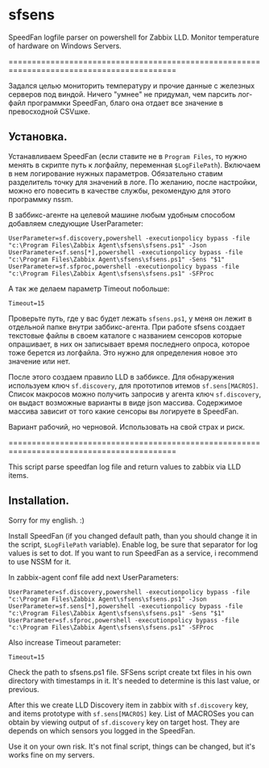 # sfsens
SpeedFan logfile parser on powershell for Zabbix LLD. Monitor temperature of hardware on Windows Servers.

==========================================================================================

Задался целью мониторить температуру и прочие данные с железных серверов под виндой.
Ничего "умнее" не придумал, чем парсить лог-файл программки SpeedFan, благо она отдает все значение в превосходной CSVшке.

## Установка.

Устанавливаем SpeedFan (если ставите не в `Program Files`, то нужно менять в скрипте путь к логфайлу, переменная `$LogFilePath`).
Включаем в нем логирование нужных параметров. Обязательно ставим разделитель точку для значений в логе.
По желанию, после настройки, можно его повесить в качестве службы, рекомендую для этого программку nssm.

В заббикс-агенте на целевой машине любым удобным способом добавляем следующие UserParameter:
```
UserParameter=sf.discovery,powershell -executionpolicy bypass -file "c:\Program Files\Zabbix Agent\sfsens\sfsens.ps1" -Json
UserParameter=sf.sens[*],powershell -executionpolicy bypass -file "c:\Program Files\Zabbix Agent\sfsens\sfsens.ps1" -Sens "$1"
UserParameter=sf.sfproc,powershell -executionpolicy bypass -file "c:\Program Files\Zabbix Agent\sfsens\sfsens.ps1" -SFProc
```

А так же делаем параметр Timeout побольше:

`Timeout=15`

Проверьте путь, где у вас будет лежать `sfsens.ps1`, у меня он лежит в отдельной папке внутри заббикс-агента.
При работе sfsens создает текстовые файлы в своем каталоге с названием сенсоров которые опрашивает, в них он записывает время
последнего опроса, которое тоже берется из логфайла. Это нужно для определения новое это значение или нет.

После этого создаем правило LLD в заббиксе. Для обнаружения используем ключ `sf.discovery`, для прототипов итемов `sf.sens[MACROS]`.
Список макросов можно получить запросив у агента ключ `sf.discovery`, он выдаст возможные варианты в виде json массива.
Содержимое массива зависит от того какие сенсоры вы логируете в SpeedFan.

Вариант рабочий, но черновой. Использовать на свой страх и риск.

==========================================================================================

This script parse speedfan log file and return values to zabbix via LLD items.

## Installation.

Sorry for my english. :)

Install SpeedFan (if you changed default path, than you should change it in the script, `$LogFilePath` variable).
Enable log, be sure that separator for log values is set to dot.
If you want to run SpeedFan as a service, i recommend to use NSSM for it.

In zabbix-agent conf file add next UserParameters:
```
UserParameter=sf.discovery,powershell -executionpolicy bypass -file "c:\Program Files\Zabbix Agent\sfsens\sfsens.ps1" -Json
UserParameter=sf.sens[*],powershell -executionpolicy bypass -file "c:\Program Files\Zabbix Agent\sfsens\sfsens.ps1" -Sens "$1"
UserParameter=sf.sfproc,powershell -executionpolicy bypass -file "c:\Program Files\Zabbix Agent\sfsens\sfsens.ps1" -SFProc
```

Also increase Timeout parameter:

`Timeout=15`

Check the path to sfsens.ps1 file.
SFSens script create txt files in his own directory with timestamps in it.
It's needed to determine is this last value, or previous.

After this we create LLD Discovery item in zabbix with `sf.discovery` key, and items prototype with `sf.sens[MACROS]` key.
List of MACROSes you can obtain by viewing output of `sf.discovery` key on target host.
They are depends on which sensors you logged in the SpeedFan.

Use it on your own risk. It's not final script, things can be changed, but it's works fine on my servers.
